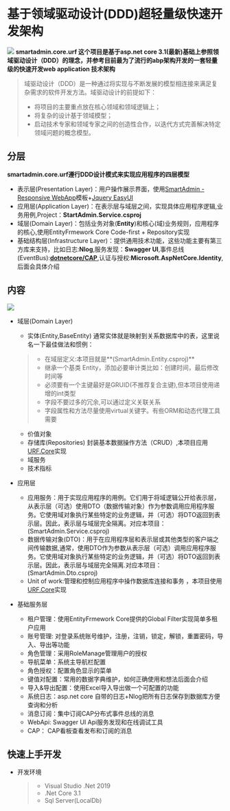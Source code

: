 # 基于领域驱动设计(DDD)超轻量级快速开发架构
![](https://raw.githubusercontent.com/neozhu/smartadmin.core.urf/master/img/meitu_0.jpg)
**smartadmin.core.urf 这个项目是基于asp.net core 3.1(最新)基础上参照领域驱动设计（DDD）的理念，并参考目前最为了流行的abp架构开发的一套轻量级的快速开发web application 技术架构**

>域驱动设计（DDD）是一种通过将实现与不断发展的模型相连接来满足复杂需求的软件开发方法。域驱动设计的前提如下：
> - 将项目的主要重点放在核心领域和领域逻辑上；
> - 将复杂的设计基于领域模型；
> - 启动技术专家和领域专家之间的创造性合作，以迭代方式完善解决特定领域问题的概念模型。

## 分层
**smartadmin.core.urf遵行DDD设计模式来实现应用程序的四层模型**
- 表示层(Presentation Layer)：用户操作展示界面，使用[SmartAdmin - Responsive WebApp](https://www.gotbootstrap.com/themes/smartadmin/4.5.1/intel_analytics_dashboard.html)模板+[Jquery EasyUI](https://www.jeasyui.com/)
- 应用层(Application Layer)：在表示层与域层之间，实现具体应用程序逻辑,业务用例,Project：**StartAdmin.Service.csproj**
- 域层(Domain Layer)：包括业务对象(**Entity**)和核心(域)业务规则，应用程序的核心,使用EntityFrmework Core Code-first + Repository实现
- 基础结构层(Infrastructure Layer)：提供通用技术功能，这些功能主要有第三方库来支持，比如日志:**Nlog**,服务发现：**Swagger UI**,事件总线(EventBus):**[dotnetcore/CAP](https://github.com/dotnetcore/CAP)**,认证与授权:**Microsoft.AspNetCore.Identity**,后面会具体介绍

## 内容
![](https://raw.githubusercontent.com/neozhu/smartadmin.core.urf/master/img/project.png)
+ 域层(Domain Layer)
  * 实体(Entity,BaseEntity) 通常实体就是映射到关系数据库中的表，这里说名一下最佳做法和惯例：
  >- 在域层定义:本项目就是**(SmartAdmin.Entity.csproj)**
  >- 继承一个基类 Entity，添加必要审计类比如：创建时间，最后修改时间等
  >- 必须要有一个主键最好是GRUID(不推荐复合主键),但本项目使用递增的int类型
  >- 字段不要过多的冗余,可以通过定义关联关系
  >- 字段属性和方法尽量使用virtual关键字。有些ORM和动态代理工具需要
   * 价值对象
   * 存储库(Repositories) 封装基本数据操作方法（CRUD）,本项目应用 [URF.Core](https://github.com/urfnet/URF.Core)实现
   * 域服务
   * 技术指标
+ 应用层
  * 应用服务：用于实现应用程序的用例。它们用于将域逻辑公开给表示层，从表示层（可选）使用DTO（数据传输对象）作为参数调用应用程序服务。它使用域对象执行某些特定的业务逻辑，并（可选）将DTO返回到表示层。因此，表示层与域层完全隔离。对应本项目：(SmartAdmin.Service.csproj)
  * 数据传输对象(DTO)：用于在应用程序层和表示层或其他类型的客户端之间传输数据,通常，使用DTO作为参数从表示层（可选）调用应用程序服务。它使用域对象执行某些特定的业务逻辑，并（可选）将DTO返回到表示层。因此，表示层与域层完全隔离.对应本项目：(SmartAdmin.Dto.csproj)
  * Unit of work:管理和控制应用程序中操作数据库连接和事务 ，本项目使用 [URF.Core](https://github.com/urfnet/URF.Core)实现

+ 基础服务层
  * 租户管理：使用EntityFrmework Core提供的Global Filter实现简单多租户应用
  * 账号管理: 对登录系统账号维护，注册，注销，锁定，解锁，重置密码，导入、导出等功能
  * 角色管理：采用RoleManage管理用户的授权
  * 导航菜单：系统主导航栏配置
  * 角色授权：配置角色显示的菜单
  * 键值对配置：常用的数据字典维护，如何正确使用和想法后面会介绍
  * 导入&导出配置：使用Excel导入导出做一个可配置的功能
  * 系统日志：asp.net core 自带的日志+Nlog把所有日志保存到数据库方便查询和分析
  * 消息订阅：集中订阅CAP分布式事件总线的消息
  * WebApi: Swagger UI Api服务发现和在线调试工具
  * CAP： CAP看板查看发布和订阅的消息

## 快速上手开发
+ 开发环境
  >- Visual Studio .Net 2019
  >- .Net Core 3.1
  >- Sql Server(LocalDb)
